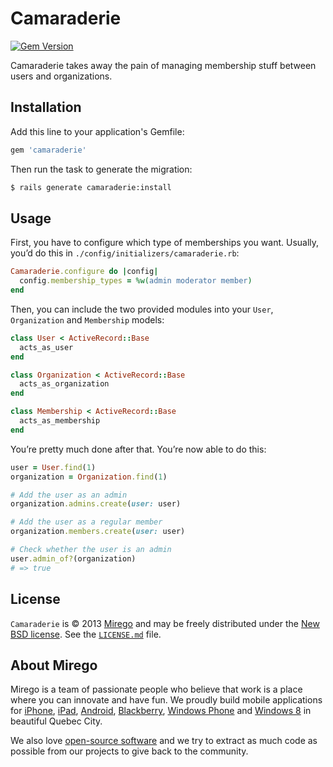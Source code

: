 # Camaraderie

[![Gem Version](https://badge.fury.io/rb/camaraderie.png)](https://rubygems.org/gems/camaraderie)

Camaraderie takes away the pain of managing membership stuff between users and organizations.

## Installation

Add this line to your application's Gemfile:

```ruby
gem 'camaraderie'
```

Then run the task to generate the migration:

```bash
$ rails generate camaraderie:install
```

## Usage

First, you have to configure which type of memberships you want. Usually, you’d do this in `./config/initializers/camaraderie.rb`:

```ruby
Camaraderie.configure do |config|
  config.membership_types = %w(admin moderator member)
end
```

Then, you can include the two provided modules into your `User`, `Organization` and `Membership` models:

```ruby
class User < ActiveRecord::Base
  acts_as_user
end

class Organization < ActiveRecord::Base
  acts_as_organization
end

class Membership < ActiveRecord::Base
  acts_as_membership
end
```

You’re pretty much done after that. You’re now able to do this:

```ruby
user = User.find(1)
organization = Organization.find(1)

# Add the user as an admin
organization.admins.create(user: user)

# Add the user as a regular member
organization.members.create(user: user)

# Check whether the user is an admin
user.admin_of?(organization)
# => true
```

## License

`Camaraderie` is © 2013 [Mirego](http://www.mirego.com) and may be freely distributed under the [New BSD license](http://opensource.org/licenses/BSD-3-Clause).  See the [`LICENSE.md`](https://github.com/mirego/camaraderie/blob/master/LICENSE.md) file.

## About Mirego

Mirego is a team of passionate people who believe that work is a place where you can innovate and have fun. We proudly build mobile applications for [iPhone](http://mirego.com/en/iphone-app-development/ "iPhone application development"), [iPad](http://mirego.com/en/ipad-app-development/ "iPad application development"), [Android](http://mirego.com/en/android-app-development/ "Android application development"), [Blackberry](http://mirego.com/en/blackberry-app-development/ "Blackberry application development"), [Windows Phone](http://mirego.com/en/windows-phone-app-development/ "Windows Phone application development") and [Windows 8](http://mirego.com/en/windows-8-app-development/ "Windows 8 application development") in beautiful Quebec City.

We also love [open-source software](http://open.mirego.com/) and we try to extract as much code as possible from our projects to give back to the community.
